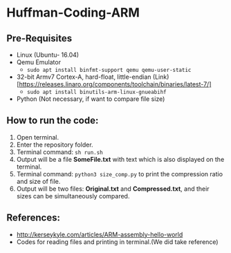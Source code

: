 # Huffman-Coding-ARM
## Pre-Requisites
- Linux (Ubuntu- 16.04) 
- Qemu Emulator
  - `sudo apt install binfmt-support qemu qemu-user-static`
- 32-bit Armv7 Cortex-A, hard-float, little-endian (Link)[https://releases.linaro.org/components/toolchain/binaries/latest-7/]
  - `sudo apt install binutils-arm-linux-gnueabihf`
- Python (Not necessary, if want to compare file size)
## How to run the code:
1) Open terminal.
2) Enter the repository folder.
3) Terminal command: ` sh run.sh `
4) Output will be a file **SomeFile.txt** with text which is also displayed on the terminal.
5) Terminal command: `python3 size_comp.py` to print the compression ratio and size of file.
6) Output will be two files: **Original.txt** and **Compressed.txt**, and their sizes can be simultaneously compared. 

## References:
- http://kerseykyle.com/articles/ARM-assembly-hello-world
- Codes for reading files and printing in terminal.(We did take reference)
